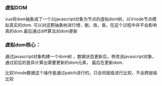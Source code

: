 ### 虚拟DOM
vue将dom抽象成了一个以javascript对象为节点的虚拟dom树，以Vnode节点模拟真实的dom.
可以对这颗抽象树进行增，删，改，查。在这个过程中并不会影响真的dom.最后通过diff算法对dom更新


### 虚拟dom核心：

通过javascript对象构建一个dom树 ，数据状态更新后，修改该javascript对象，通过前后的差异计算出需要更新的dom元素，
最后在更新dom.

比较Vnode数据这个操作是通过patch进行的，只会同层级进行比较，不会跨层级比较
